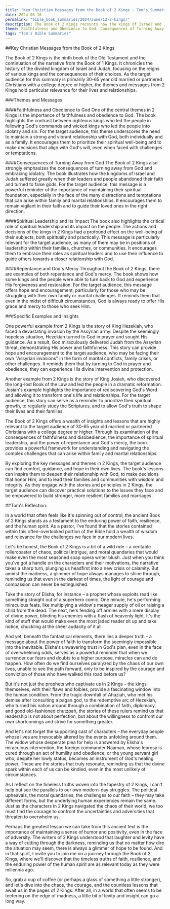 ```yaml
---
title: "Key Christian Messages from the Book of 2 Kings - Tom's Summaries 46"
date: 2024-06-16
permalink: "bible_book_summaries/2024/June/12-2-kings/"
description: The Book of 2 Kings recounts how the kings of Israel and Judah mostly do evil in God’s sight, leading to the destruction of both kingdoms by foreign powers.
theme: Faithfulness and Obedience to God, Consequences of Turning Away from God, Spiritual Leadership and Its Impact, Repentance and God's Mercy
tags: "Tom's Bible Summaries"
---
```


##Key Christian Messages from the Book of 2 Kings

The Book of 2 Kings is the ninth book of the Old Testament and the continuation of the narrative from the Book of 1 Kings. It chronicles the history of the divided kingdom of Israel and Judah, focusing on the reigns of various kings and the consequences of their choices. As the target audience for this summary is primarily 30-65 year old married or partnered Christians with a college degree or higher, the themes and messages from 2 Kings hold particular relevance for their lives and relationships.

###Themes and Messages

####Faithfulness and Obedience to God
One of the central themes in 2 Kings is the importance of faithfulness and obedience to God. The book highlights the contrast between righteous kings who led the people in following God's commands and wicked kings who led the people into idolatry and sin. For the target audience, this theme underscores the need to maintain a strong and vibrant relationship with God, both individually and as a family. It encourages them to prioritize their spiritual well-being and to make decisions that align with God's will, even when faced with challenges or temptations.

####Consequences of Turning Away from God
The Book of 2 Kings also strongly emphasizes the consequences of turning away from God and embracing idolatry. The book illustrates how the kingdoms of Israel and Judah suffered greatly when their leaders and people abandoned their faith and turned to false gods. For the target audience, this message is a powerful reminder of the importance of maintaining their spiritual foundation, especially in the face of the many distractions and temptations that can arise within family and marital relationships. It encourages them to remain vigilant in their faith and to guide their loved ones in the right direction.

####Spiritual Leadership and Its Impact
The book also highlights the critical role of spiritual leadership and its impact on the people. The actions and decisions of the kings in 2 Kings had a profound effect on the well-being of their subjects, both spiritually and practically. This message is particularly relevant for the target audience, as many of them may be in positions of leadership within their families, churches, or communities. It encourages them to embrace their roles as spiritual leaders and to use their influence to guide others towards a closer relationship with God.

####Repentance and God's Mercy
Throughout the Book of 2 Kings, there are examples of both repentance and God's mercy. The book shows how some kings and the people were able to turn back to God and experience His forgiveness and restoration. For the target audience, this message offers hope and encouragement, particularly for those who may be struggling with their own family or marital challenges. It reminds them that even in the midst of difficult circumstances, God is always ready to offer His grace and mercy to those who seek Him.

###Specific Examples and Insights

One powerful example from 2 Kings is the story of King Hezekiah, who faced a devastating invasion by the Assyrian army. Despite the seemingly hopeless situation, Hezekiah turned to God in prayer and sought His guidance. As a result, God miraculously delivered Judah from the Assyrian threat, demonstrating His power and faithfulness. This story can provide hope and encouragement to the target audience, who may be facing their own "Assyrian invasions" in the form of marital conflicts, family crises, or other challenges. It reminds them that by turning to God in prayer and obedience, they can experience His divine intervention and protection.

Another example from 2 Kings is the story of King Josiah, who discovered the long-lost Book of the Law and led the people in a dramatic reformation. Josiah's example highlights the importance of rediscovering God's Word and allowing it to transform one's life and relationships. For the target audience, this story can serve as a reminder to prioritize their spiritual growth, to regularly study the Scriptures, and to allow God's truth to shape their lives and their families.

The Book of 2 Kings offers a wealth of insights and lessons that are highly relevant to the target audience of 30-65 year old married or partnered Christians with a college degree or higher. Through its examination of the consequences of faithfulness and disobedience, the importance of spiritual leadership, and the power of repentance and God's mercy, the book provides a powerful framework for understanding and navigating the complex challenges that can arise within family and marital relationships.

By exploring the key messages and themes in 2 Kings, the target audience can find comfort, guidance, and hope in their own lives. The book's lessons can inspire them to deepen their relationship with God, to make decisions that honor Him, and to lead their families and communities with wisdom and integrity. As they engage with the stories and principles in 2 Kings, the target audience can discover practical solutions to the issues they face and be empowered to build stronger, more resilient families and marriages.

##Tom's Reflection: 


In a world that often feels like it's spinning out of control, the ancient Book of 2 Kings stands as a testament to the enduring power of faith, resilience, and the human spirit. As a pastor, I've found that the stories contained within this often-overlooked portion of the Bible hold a wealth of wisdom and relevance for the challenges we face in our modern lives.

Let's be honest, the Book of 2 Kings is a bit of a wild ride – a veritable rollercoaster of chaos, political intrigue, and moral quandaries that would make even the most seasoned soap opera writer blush. Just when you think you've got a handle on the characters and their motivations, the narrative takes a sharp turn, plunging us headfirst into a new crisis or calamity. But amidst the madness, a glimmer of hope always manages to shine through, reminding us that even in the darkest of times, the light of courage and compassion can never be extinguished.

Take the story of Elisha, for instance – a prophet whose exploits read like something straight out of a superhero comic. One minute, he's performing miraculous feats, like multiplying a widow's meager supply of oil or raising a child from the dead. The next, he's fending off armies with a mere display of divine power, blinding his enemies with a flash of heavenly light. It's the kind of stuff that would make even the most jaded reader sit up and take notice, chuckling at the sheer audacity of it all.

And yet, beneath the fantastical elements, there lies a deeper truth – a message about the power of faith to transform the seemingly impossible into the inevitable. Elisha's unwavering trust in God's plan, even in the face of overwhelming odds, serves as a powerful reminder that when we surrender our fears and doubts to a higher purpose, miracles can and do happen. How often do we find ourselves paralyzed by the chaos of our own lives, unable to see the path forward, only to be inspired by the courage and conviction of those who have walked this road before us?

But it's not just the prophets who captivate us in 2 Kings – the kings themselves, with their flaws and foibles, provide a fascinating window into the human condition. From the tragic downfall of Ahaziah, who met his demise after consulting a pagan god, to the redemptive arc of Hezekiah, who turned his nation around through a combination of faith, diplomacy, and good old-fashioned chutzpah, the stories of these rulers remind us that leadership is not about perfection, but about the willingness to confront our own shortcomings and strive for something greater.

And let's not forget the supporting cast of characters – the everyday people whose lives are irrevocably altered by the events unfolding around them. The widow whose desperate plea for help is answered by Elisha's miraculous intervention, the foreign commander Naaman, whose leprosy is cured through an act of humility and obedience, or the young servant girl who, despite her lowly status, becomes an instrument of God's healing power. These are the stories that truly resonate, reminding us that the divine spark within each of us can be kindled, even in the most unlikely of circumstances.

As I reflect on the timeless truths woven into the tapestry of 2 Kings, I can't help but see the parallels to our own modern-day struggles. The political upheavals, the moral quandaries, the challenges to our faith – they may take different forms, but the underlying human experiences remain the same. Just as the characters in 2 Kings navigated the chaos of their world, we too must find the courage to confront the uncertainties and adversities that threaten to overwhelm us.

Perhaps the greatest lesson we can take from this ancient text is the importance of maintaining a sense of humor and positivity, even in the face of adversity. The writers of 2 Kings understood that laughter and levity have a way of cutting through the darkness, reminding us that no matter how dire the situation may seem, there is always a glimmer of hope to be found. And in that spirit, I invite you to join me on a journey through the Book of 2 Kings, where we'll discover that the timeless truths of faith, resilience, and the enduring power of the human spirit are as relevant today as they were millennia ago.

So, grab a cup of coffee (or perhaps a glass of something a little stronger), and let's dive into the chaos, the courage, and the countless lessons that await us in the pages of 2 Kings. After all, in a world that often seems to be teetering on the edge of madness, a little bit of levity and insight can go a long way.


